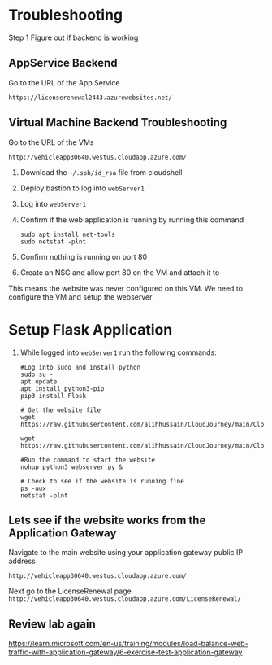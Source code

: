 # Troubleshooting

Step 1 Figure out if backend is working

## AppService Backend
Go to the URL of the App Service

```https://licenserenewal2443.azurewebsites.net/```



## Virtual Machine Backend Troubleshooting
Go to the URL of the VMs

```http://vehicleapp30640.westus.cloudapp.azure.com/```

1. Download the ```~/.ssh/id_rsa``` file from cloudshell
2. Deploy bastion to log into ```webServer1```
3. Log into ```webServer1```
4. Confirm if the web application is running by running this command
    ```
    sudo apt install net-tools
    sudo netstat -plnt
    ```

5. Confirm nothing is running on port 80
6. Create an NSG and allow port 80 on the VM and attach it to 

This means the website was never configured on this VM.
We need to configure the VM and setup the webserver

# Setup Flask Application

1. While logged into ```webServer1``` run the following commands:
    ```
    #Log into sudo and install python
    sudo su -
    apt update
    apt install python3-pip
    pip3 install Flask
    
    # Get the website file
    wget https://raw.githubusercontent.com/alihhussain/CloudJourney/main/CloudJourneyLabs/AppGWLab/webserver.py

    wget https://raw.githubusercontent.com/alihhussain/CloudJourney/main/CloudJourneyLabs/AppGWLab/setupscript.sh
    
    #Run the command to start the website
    nohup python3 webserver.py & 

    # Check to see if the website is running fine
    ps -aux
    netstat -plnt 
    ```
    
## Lets see if the website works from the Application Gateway
Navigate to the main website using your application gateway public IP address

```http://vehicleapp30640.westus.cloudapp.azure.com/```

Next go to the LicenseRenewal page ``` http://vehicleapp30640.westus.cloudapp.azure.com/LicenseRenewal/```


## Review lab again

https://learn.microsoft.com/en-us/training/modules/load-balance-web-traffic-with-application-gateway/6-exercise-test-application-gateway


